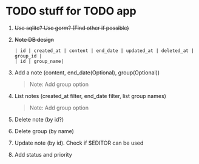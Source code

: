 # TODO stuff for TODO app

1. <del>Use sqlite?
   Use gorm? (Find other if possible)

2. <del>Note DB design<br>
    ```
    | id | created_at | content | end_date | updated_at | deleted_at | group_id |
    | id | group_name|
    ```

3. Add a note (content, end_date(Optional), group(Optional))
   > Note: Add group option

4. List notes (created_at filter, end_date filter, list group names)
   > Note: Add group option

5. Delete note (by id?)

6. Delete group (by name)

7. Update note (by id). Check if $EDITOR can be used

8. Add status and priority
